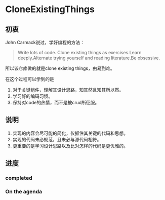 # CloneExistingThings
## 初衷
John Carmack说过，学好编程的方法：
>Write lots of code. Clone existing things as exercises.Learn deeply.Alternate trying yourself and reading literature.Be obsessive.

所以该仓库做的就是clone existing things，由易到难。

在这个过程可以学到的是
1. 对于关键组件，理解其设计思路，知其然且知其所以然。
2. 学习好的编码习惯。
3. 保持对code的热情，而不是被crud所征服。

## 说明
1. 实现的内容会尽可能的简化，仅抓住其关键的代码和思想。
2. 实现的代码未必规范，且未必与源代码相符。
3. 更重要的是学习设计思路以及比对怎样的代码是更优雅的。

## 进度
### completed


### On the agenda